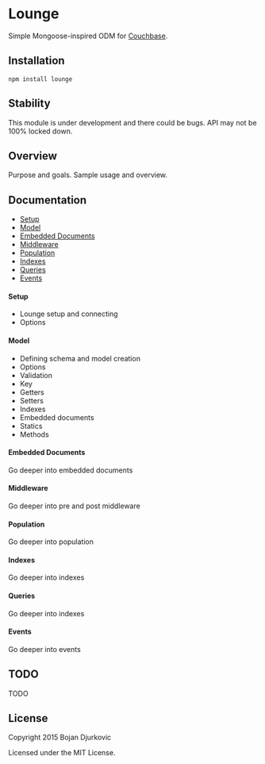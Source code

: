 # Lounge

Simple Mongoose-inspired ODM for [Couchbase](http://www.couchbase.com).

## Installation

`npm install lounge`

## Stability

This module is under development and there could be bugs. API may not be 100% locked down. 

## Overview

Purpose and goals. Sample usage and overview.

## Documentation

* [Setup](#lounge)
* [Model](#model)
* [Embedded Documents](#embedded)
* [Middleware](#middleware)
* [Population](#population)
* [Indexes](#indexes)
* [Queries](#queries)
* [Events](#events)

#### Setup <a id="lounge"></a>

* Lounge setup and connecting
* Options

#### Model <a id="model"></a>

* Defining schema and model creation 
* Options
* Validation
* Key
* Getters
* Setters
* Indexes
* Embedded documents
* Statics
* Methods

#### Embedded Documents <a id="embedded"></a>

Go deeper into embedded documents

#### Middleware <a id="middleware"></a>

Go deeper into pre and post middleware

#### Population <a id="population"></a>

Go deeper into population

#### Indexes <a id="indexes"></a>

Go deeper into indexes

#### Queries <a id="queries"></a>

Go deeper into indexes

#### Events <a id="events"></a>

Go deeper into events

## TODO

TODO

## License

Copyright 2015 Bojan Djurkovic

Licensed under the MIT License.
